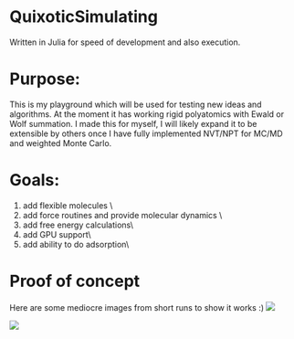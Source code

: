 # QuixoticSimulating

Written in Julia for speed of development and also execution.

# Purpose:
This is my playground which will be used for testing new ideas and algorithms. At the moment it has working rigid polyatomics with Ewald or Wolf summation. I made this for myself, I will likely expand it to be extensible by others once I have fully implemented NVT/NPT for MC/MD and weighted Monte Carlo.

# Goals:
  1) add flexible molecules \
  2) add force routines and provide molecular dynamics \
  3) add free energy calculations\
  4) add GPU support\
  5) add ability to do adsorption\
  
  # Proof of concept
  Here are some mediocre images from short runs to show it works :)
![](master/docs/images/SPCE_W_E_.png)

![](master/docs/images/spce_box.png)
